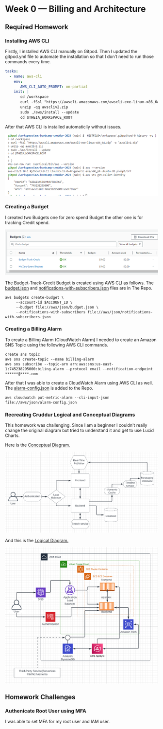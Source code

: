 # Week 0 — Billing and Architecture

## Required Homework

### Installing AWS CLI

Firstly, I installed AWS CLI manually on Gitpod. Then I updated the gitpod.yml file to automate the installation so that I don’t need to run those commands every time.


```yml
tasks:
  - name: aws-cli
    env:
       AWS_CLI_AUTO_PROMPT: on-partial
    init: |
       cd /workspace
       curl -fSsl "https://awscli.amazonaws.com/awscli-exe-linux-x86_64.zip" -o "awscliv2.zip"
       unzip -qq awscliv2.zip
       sudo ./aws/install --update
       cd $THEIA_WORKSPACE_ROOT
```

After that AWS CLI is installed automaticlly without issues.

![Installing AWS CLI](assets/Install%20AWS%20CLI.PNG)


### Creating a Budget

I created two Budgets one for zero spend Budget the other one is for tracking Credit spend. 

![Created Budgets](assets/Budgets.PNG)

The Budget-Track-Credit Budget is created using AWS CLI as follows. The [budget.json](https://github.com/Dsar-gh/aws-bootcamp-cruddur-2023/blob/main/aws/json/budget.json) and [notifications-with-subscribers.json](https://github.com/Dsar-gh/aws-bootcamp-cruddur-2023/blob/main/aws/json/notifications-with-subscribers.json) files are in The Repo.

```aws
aws budgets create-budget \
     --account-id $ACCOUNT_ID \
     --budget file://aws/json/budget.json \
     --notifications-with-subscribers file://aws/json/notifications-with-subscribers.json
```

### Creating a Billing Alarm

To create a Billing Alarm (CloudWatch Alarm) I needed to create an Amazon SNS Topic using the following AWS CLI commands.

```aws
create sns topic
aws sns create-topic --name billing-alarm
aws sns subscribe --topic-arn arn:aws:sns:us-east-1:745238295000:biling-alarm --protocol email --notification-endpoint ******@****.com	 
```

After that I was able to create a CloudWatch Alarm using AWS CLI as well. The [alarm-config.json](https://github.com/Dsar-gh/aws-bootcamp-cruddur-2023/blob/main/aws/json/alarm-config.json) is added to the Repo.

```aws
aws cloudwatch put-metric-alarm --cli-input-json file://aws/json/alarm-config.json
```


### Recreating Cruddur Logical and Conceptual Diagrams

This homework was challenging. Since I am a beginner I couldn't really change the original diagram but tried to understand it and get to use Lucid Charts.

Here is the [Conceptual Diagram.](https://lucid.app/lucidchart/14da898a-834b-4c59-ad04-81038a67a108/edit?viewport_loc=-153%2C-112%2C2287%2C1108%2C0_0&invitationId=inv_641d93e2-018b-4440-9d04-cf5ef1d45ef2)

![The Conceptual Digram](https://github.com/Dsar-gh/aws-bootcamp-cruddur-2023/blob/main/journal/assets/Cruddur%20Conceptual%20Diagram.PNG)

And this is the [Logical Diagram.](https://lucid.app/lucidchart/f7e60776-576d-4573-b755-6dd672766381/edit?viewport_loc=-50%2C-11%2C2502%2C1212%2C0_0&invitationId=inv_cdff1b6a-352b-44c0-85ab-ed46df57f89c)


![The Logical Diagram](https://github.com/Dsar-gh/aws-bootcamp-cruddur-2023/blob/main/journal/assets/Cruddur%20Logical%20Diagram.PNG)

## Homework Challenges

### Authenicate Root User using MFA
I was able to set MFA for my root user and IAM user.


